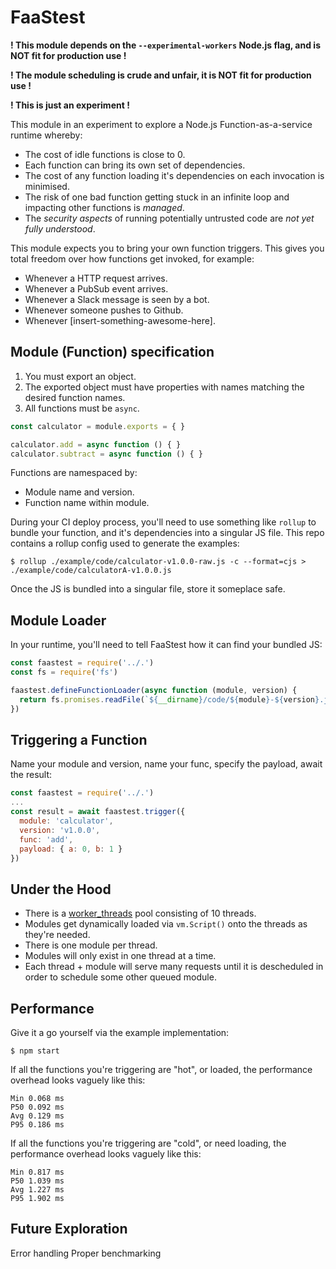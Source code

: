 # FaaStest

**! This module depends on the `--experimental-workers` Node.js flag, and is NOT fit for production use !**

**! The module scheduling is crude and unfair, it is NOT fit for production use !**

**! This is just an experiment !**

This module in an experiment to explore a Node.js Function-as-a-service runtime whereby:
 * The cost of idle functions is close to 0.
 * Each function can bring its own set of dependencies.
 * The cost of any function loading it's dependencies on each invocation is minimised.
 * The risk of one bad function getting stuck in an infinite loop and impacting other functions is *managed*.
 * The *security aspects* of running potentially untrusted code are *not yet fully understood*.

This module expects you to bring your own function triggers. This gives you total freedom over how functions get invoked, for example:
 * Whenever a HTTP request arrives.
 * Whenever a PubSub event arrives.
 * Whenever a Slack message is seen by a bot.
 * Whenever someone pushes to Github.
 * Whenever [insert-something-awesome-here].

## Module (Function) specification

 1. You must export an object.
 2. The exported object must have properties with names matching the desired function names.
 3. All functions must be `async`.

```javascript
const calculator = module.exports = { }

calculator.add = async function () { }
calculator.subtract = async function () { }
```

Functions are namespaced by:
 * Module name and version.
 * Function name within module.

During your CI deploy process, you'll need to use something like `rollup` to bundle your function, and it's dependencies into a singular JS file. This repo contains a rollup config used to generate the examples:
```
$ rollup ./example/code/calculator-v1.0.0-raw.js -c --format=cjs > ./example/code/calculatorA-v1.0.0.js
```

Once the JS is bundled into a singular file, store it someplace safe.

## Module Loader

In your runtime, you'll need to tell FaaStest how it can find your bundled JS:

```javascript
const faastest = require('../.')
const fs = require('fs')

faastest.defineFunctionLoader(async function (module, version) {
  return fs.promises.readFile(`${__dirname}/code/${module}-${version}.js`, { encoding: 'utf8' })
})
```

## Triggering a Function

Name your module and version, name your func, specify the payload, await the result:
```javascript
const faastest = require('../.')
...
const result = await faastest.trigger({
  module: 'calculator',
  version: 'v1.0.0',
  func: 'add',
  payload: { a: 0, b: 1 }
})
```

## Under the Hood

 * There is a [worker_threads](https://nodejs.org/docs/latest-v10.x/api/worker_threads.html) pool consisting of 10 threads.
 * Modules get dynamically loaded via `vm.Script()` onto the threads as they're needed.
 * There is one module per thread.
 * Modules will only exist in one thread at a time.
 * Each thread + module will serve many requests until it is descheduled in order to schedule some other queued module.

## Performance

Give it a go yourself via the example implementation:
```
$ npm start
```

If all the functions you're triggering are "hot", or loaded, the performance overhead looks vaguely like this:
```
Min 0.068 ms
P50 0.092 ms
Avg 0.129 ms
P95 0.186 ms
```

If all the functions you're triggering are "cold", or need loading, the performance overhead looks vaguely like this:
```
Min 0.817 ms
P50 1.039 ms
Avg 1.227 ms
P95 1.902 ms
```

## Future Exploration

Error handling
Proper benchmarking
